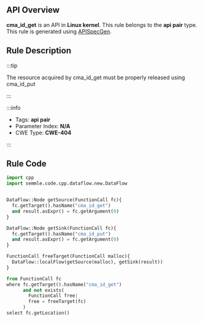 ---
---


## API Overview
**cma_id_get** is an API in **Linux kernel**. This rule belongs to the **api pair** type. This rule is generated using [APISpecGen](../../tools/APISpecGen).
## Rule Description

:::tip

The resource acquired by cma_id_get must be properly released using cma_id_put

:::

:::info

- Tags: **api pair**
- Parameter Index: **N/A**
- CWE Type: **CWE-404**

:::

## Rule Code
```python
import cpp
import semmle.code.cpp.dataflow.new.DataFlow


DataFlow::Node getSource(FunctionCall fc){
  fc.getTarget().hasName("cma_id_get")
  and result.asExpr() = fc.getArgument(0)
}

DataFlow::Node getSink(FunctionCall fc){
  fc.getTarget().hasName("cma_id_put")
  and result.asExpr() = fc.getArgument(0)
}

FunctionCall freeTarget(FunctionCall malloc){
  DataFlow::localFlow(getSource(malloc), getSink(result))
}

from FunctionCall fc
where fc.getTarget().hasName("cma_id_get")
      and not exists(
        FunctionCall free| 
        free = freeTarget(fc)
      )
select fc.getLocation()

    
```